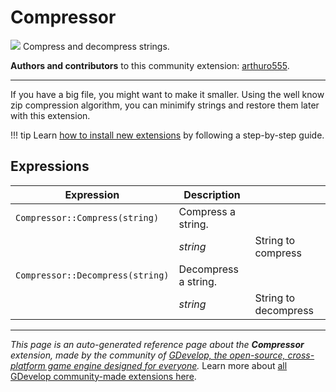 # Compressor

<img src="https://resources.gdevelop-app.com/assets/Icons/folder-zip-outline.svg" class="extension-icon"></img>
Compress and decompress strings.

**Authors and contributors** to this community extension: [arthuro555](https://gd.games/arthuro555).

---

If you have a big file, you might want to make it smaller. 
Using the well know zip compression algorithm, you can minimify strings and restore them later with this extension.

!!! tip
    Learn [how to install new extensions](/gdevelop5/extensions/search) by following a step-by-step guide.

## Expressions

| Expression | Description |  |
|-----|-----|-----|
| `Compressor::Compress(string)` | Compress a string. ||
| | _string_ | String to compress |
| `Compressor::Decompress(string)` | Decompress a string. ||
| | _string_ | String to decompress |

---

*This page is an auto-generated reference page about the **Compressor** extension, made by the community of [GDevelop, the open-source, cross-platform game engine designed for everyone](https://gdevelop.io/).* Learn more about [all GDevelop community-made extensions here](/gdevelop5/extensions).